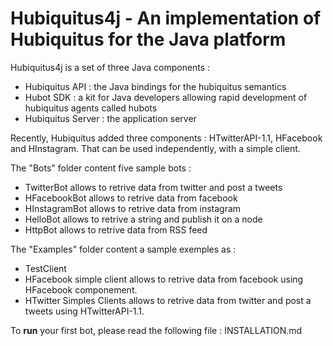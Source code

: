 # Hubiquitus4j - An implementation of Hubiquitus for the Java platform

Hubiquitus4j is a set of three Java components :

* Hubiquitus API : the Java bindings for the hubiquitus semantics
* Hubot SDK : a kit for Java developers allowing rapid development of hubiquitus agents called hubots
* Hubiquitus Server : the application server

Recently, Hubiquitus added three components : HTwitterAPI-1.1, HFacebook and HInstagram. That can be used independently, with a simple client.

The "Bots" folder content five sample bots :

* TwitterBot allows to retrive data from twitter and post a tweets
* HFacebookBot allows to retrive data from facebook
* HInstagramBot allows to retrive data from instagram 
* HelloBot allows to retrive a string and publish it on a node
* HttpBot allows to retrive data from RSS feed


The "Examples" folder content a sample exemples as :

* TestClient 
* HFacebook simple client allows to retrive data from facebook using HFacebook componement. 
* HTwitter Simples Clients allows to retrive data from twitter and post a tweets using HTwitterAPI-1.1.


To **run** your first bot, please read the following file : INSTALLATION.md